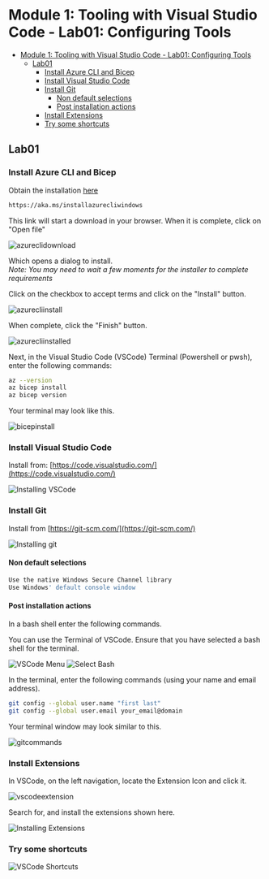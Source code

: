 # Module 1: Tooling with Visual Studio Code - Lab01: Configuring Tools

- [Module 1: Tooling with Visual Studio Code - Lab01: Configuring Tools](#module-1-tooling-with-visual-studio-code---lab01-configuring-tools)
  - [Lab01](#lab01)
    - [Install Azure CLI and Bicep](#install-azure-cli-and-bicep)
    - [Install Visual Studio Code](#install-visual-studio-code)
    - [Install Git](#install-git)
      - [Non default selections](#non-default-selections)
      - [Post installation actions](#post-installation-actions)
    - [Install Extensions](#install-extensions)
    - [Try some shortcuts](#try-some-shortcuts)

## Lab01

### Install Azure CLI and Bicep

Obtain the installation [here](https://aka.ms/installazurecliwindows)

```bash
https://aka.ms/installazurecliwindows
```

This link will start a download in your browser. When it is complete, click on "Open file"

![azureclidownload](../../../../images/azureclidownload.png)

Which opens a dialog to install.  
*Note: You may need to wait a few moments for the installer to complete requirements*

Click on the checkbox to accept terms and click on the "Install" button.

![azurecliinstall](../../../../images/azurecliinstall.png)

When complete, click the "Finish" button.

![azurecliinstalled](../../../../images/azurecliinstalled.png)

Next, in the Visual Studio Code (VSCode) Terminal (Powershell or pwsh), enter the following commands:

```bash
az --version
az bicep install
az bicep version
```

Your terminal may look like this.

![bicepinstall](../../../../images/bicepinstall.png)

### Install Visual Studio Code

Install from:
[https://code.visualstudio.com/](https://code.visualstudio.com/)

![Installing VSCode](../../../../images/VSCode.png)

### Install Git

Install from
[https://git-scm.com/](https://git-scm.com/)

![Installing git](../../../../images/git.png)

#### Non default selections

```bash
Use the native Windows Secure Channel library
Use Windows' default console window
```

#### Post installation actions

In a bash shell enter the following commands.

You can use the Terminal of VSCode.  Ensure that you have selected a bash shell for the terminal.

![VSCode Menu](../../../../images/vscode_menubar.png)
![Select Bash](../../../../images/vscode-bash.png)

In the terminal, enter the following commands (using your name and email address).

```bash
git config --global user.name "first last"
git config --global user.email your_email@domain
```
Your terminal window may look similar to this.

![gitcommands](../../../../images/gitcommands.png)

### Install Extensions

In VSCode, on the left navigation, locate the Extension Icon and click it.

![vscodeextension](../../../../images/vscodeextension.png)

Search for, and install the extensions shown here.

![Installing Extensions](../../../../images/extensions.png)

### Try some shortcuts

![VSCode Shortcuts](../../../../images/shortcuts.png)
